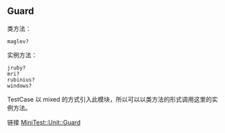 ## Guard

类方法：

```
maglev?
```

实例方法：

```
jruby?
mri?
rubinius?
windows?
```

TestCase 以 mixed 的方式引入此模块，所以可以以类方法的形式调用这里的实例方法。

链接 [MiniTest::Unit::Guard](http://www.ruby-doc.org/stdlib-2.1.2/libdoc/minitest/rdoc/MiniTest/Unit/Guard.html)
